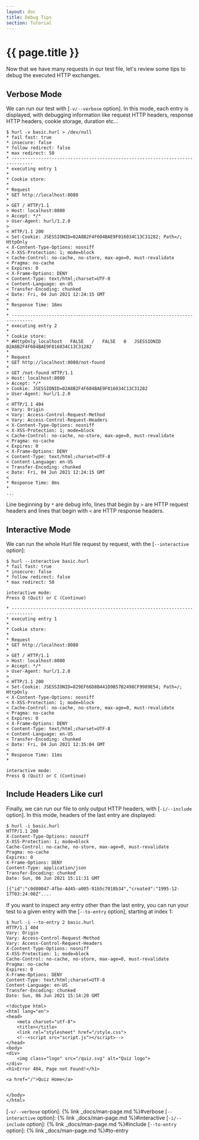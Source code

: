 ```yaml
---
layout: doc
title: Debug Tips
section: Tutorial
---
```

# {{ page.title }}

Now that we have many requests in our test file, let's review some tips to debug the executed HTTP exchanges.

## Verbose Mode

We can run our test with [`-v/--verbose` option]. In this mode, each entry is displayed, with debugging 
information like request HTTP headers, response HTTP headers, cookie storage, duration etc...

```
$ hurl -v basic.hurl > /dev/null
* fail fast: true
* insecure: false
* follow redirect: false
* max redirect: 50
* ------------------------------------------------------------------------------
* executing entry 1
* 
* Cookie store:
* 
* Request
* GET http://localhost:8080
* 
> GET / HTTP/1.1
> Host: localhost:8080
> Accept: */*
> User-Agent: hurl/1.2.0
> 
< HTTP/1.1 200 
< Set-Cookie: JSESSIONID=02A8B2F4F604BAE9F016034C13C31282; Path=/; HttpOnly
< X-Content-Type-Options: nosniff
< X-XSS-Protection: 1; mode=block
< Cache-Control: no-cache, no-store, max-age=0, must-revalidate
< Pragma: no-cache
< Expires: 0
< X-Frame-Options: DENY
< Content-Type: text/html;charset=UTF-8
< Content-Language: en-US
< Transfer-Encoding: chunked
< Date: Fri, 04 Jun 2021 12:24:15 GMT
< 
* Response Time: 16ms
* 
* ------------------------------------------------------------------------------
* executing entry 2
* 
* Cookie store:
* #HttpOnly_localhost	FALSE	/	FALSE	0	JSESSIONID	02A8B2F4F604BAE9F016034C13C31282
* 
* Request
* GET http://localhost:8080/not-found
* 
> GET /not-found HTTP/1.1
> Host: localhost:8080
> Accept: */*
> Cookie: JSESSIONID=02A8B2F4F604BAE9F016034C13C31282
> User-Agent: hurl/1.2.0
> 
< HTTP/1.1 404 
< Vary: Origin
< Vary: Access-Control-Request-Method
< Vary: Access-Control-Request-Headers
< X-Content-Type-Options: nosniff
< X-XSS-Protection: 1; mode=block
< Cache-Control: no-cache, no-store, max-age=0, must-revalidate
< Pragma: no-cache
< Expires: 0
< X-Frame-Options: DENY
< Content-Type: text/html;charset=UTF-8
< Content-Language: en-US
< Transfer-Encoding: chunked
< Date: Fri, 04 Jun 2021 12:24:15 GMT
< 
* Response Time: 8ms
* 
...
```

Line beginning by `*` are debug info, lines that begin by `>` are HTTP request headers and lines that begin with
`<` are HTTP response headers.

## Interactive Mode

We can run the whole Hurl file request by request, with the [`--interactive` option]:

```
$ hurl --interactive basic.hurl
* fail fast: true
* insecure: false
* follow redirect: false
* max redirect: 50

interactive mode:
Press Q (Quit) or C (Continue)

* ------------------------------------------------------------------------------
* executing entry 1
* 
* Cookie store:
* 
* Request
* GET http://localhost:8080
* 
> GET / HTTP/1.1
> Host: localhost:8080
> Accept: */*
> User-Agent: hurl/1.2.0
> 
< HTTP/1.1 200 
< Set-Cookie: JSESSIONID=829EF66D8B441D9B57B2498CF9989E54; Path=/; HttpOnly
< X-Content-Type-Options: nosniff
< X-XSS-Protection: 1; mode=block
< Cache-Control: no-cache, no-store, max-age=0, must-revalidate
< Pragma: no-cache
< Expires: 0
< X-Frame-Options: DENY
< Content-Type: text/html;charset=UTF-8
< Content-Language: en-US
< Transfer-Encoding: chunked
< Date: Fri, 04 Jun 2021 12:35:04 GMT
< 
* Response Time: 11ms
* 

interactive mode:
Press Q (Quit) or C (Continue)
```

## Include Headers Like curl

Finally, we can run our file to only output HTTP headers, with [`-i/--include` option].
In this mode, headers of the last entry are displayed:

```
$ hurl -i basic.hurl
HTTP/1.1 200
X-Content-Type-Options: nosniff
X-XSS-Protection: 1; mode=block
Cache-Control: no-cache, no-store, max-age=0, must-revalidate
Pragma: no-cache
Expires: 0
X-Frame-Options: DENY
Content-Type: application/json
Transfer-Encoding: chunked
Date: Sun, 06 Jun 2021 15:11:31 GMT

[{"id":"c0d80047-4fbe-4d45-a005-91b5c7018b34","created":"1995-12-17T03:24:00Z"....
```

If you want to inspect any entry other than the last entry, you can run your test to a 
given entry with the [`--to-entry` option], starting at index 1:

```
$ hurl -i --to-entry 2 basic.hurl
HTTP/1.1 404
Vary: Origin
Vary: Access-Control-Request-Method
Vary: Access-Control-Request-Headers
X-Content-Type-Options: nosniff
X-XSS-Protection: 1; mode=block
Cache-Control: no-cache, no-store, max-age=0, must-revalidate
Pragma: no-cache
Expires: 0
X-Frame-Options: DENY
Content-Type: text/html;charset=UTF-8
Content-Language: en-US
Transfer-Encoding: chunked
Date: Sun, 06 Jun 2021 15:14:20 GMT

<!doctype html>
<html lang="en">
<head>
    <meta charset="utf-8">
    <title></title>
    <link rel="stylesheet" href="/style.css">
    <!--<script src="script.js"></script>-->
</head>
<body>
<div>
    <img class="logo" src="/quiz.svg" alt="Quiz logo">
</div>
<h1>Error 404, Page not Found!</h1>

<a href="/">Quiz Home</a>


</body>
</html>
```

[`-v/--verbose` option]: {% link _docs/man-page.md %}#verbose
[`--interactive` option]: {% link _docs/man-page.md %}#interactive
[`-i/--include` option]: {% link _docs/man-page.md %}#include
[`--to-entry` option]: {% link _docs/man-page.md %}#to-entry
